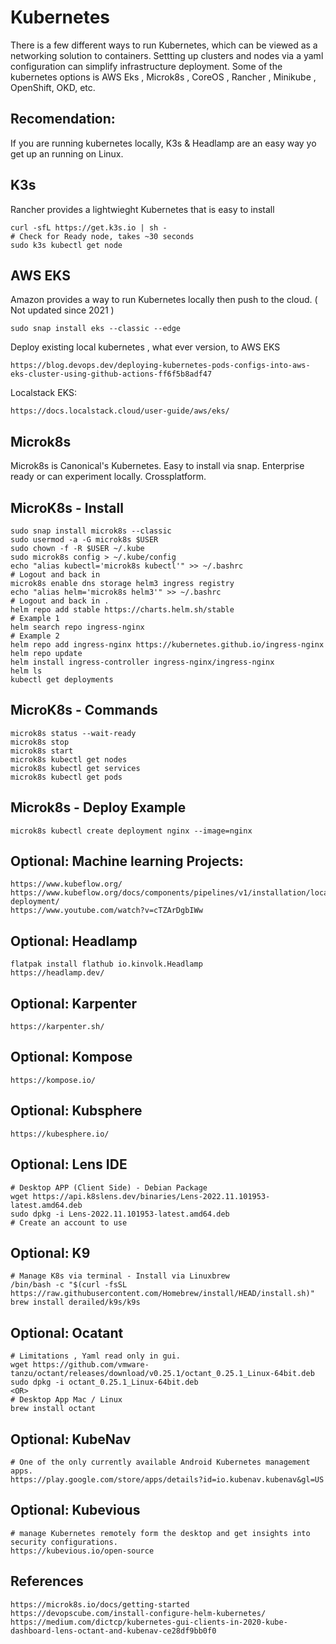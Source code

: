 Kubernetes
==========

There is a few different ways to run Kubernetes, which can be viewed as a networking solution to containers. 
Settting up clusters and nodes via a yaml configuration can simplify infrastructure deployment. Some of the 
kubernetes options is AWS Eks , Microk8s , CoreOS , Rancher , Minikube , OpenShift, OKD, etc. 

Recomendation:
--------------
If you are running kubernetes locally, K3s & Headlamp are an easy way yo get up an running on Linux.

K3s
----
Rancher provides a lightwieght Kubernetes that is easy to install

    curl -sfL https://get.k3s.io | sh - 
    # Check for Ready node, takes ~30 seconds 
    sudo k3s kubectl get node 

AWS EKS
-------
Amazon provides a way to run Kubernetes locally then push to the cloud. ( Not updated since 2021 )

    sudo snap install eks --classic --edge

Deploy existing local kubernetes , what ever version, to AWS EKS

    https://blog.devops.dev/deploying-kubernetes-pods-configs-into-aws-eks-cluster-using-github-actions-ff6f5b8adf47

Localstack EKS:

    https://docs.localstack.cloud/user-guide/aws/eks/

Microk8s
---------
Microk8s is Canonical's Kubernetes. Easy to install via snap. Enterprise ready or can experiment locally. Crossplatform. 

MicroK8s - Install
------------------
  
    sudo snap install microk8s --classic 
    sudo usermod -a -G microk8s $USER
    sudo chown -f -R $USER ~/.kube 
    sudo microk8s config > ~/.kube/config
    echo "alias kubectl='microk8s kubectl'" >> ~/.bashrc
    # Logout and back in
    microk8s enable dns storage helm3 ingress registry
    echo "alias helm='microk8s helm3'" >> ~/.bashrc
    # Logout and back in . 
    helm repo add stable https://charts.helm.sh/stable
    # Example 1
    helm search repo ingress-nginx
    # Example 2
    helm repo add ingress-nginx https://kubernetes.github.io/ingress-nginx
    helm repo update
    helm install ingress-controller ingress-nginx/ingress-nginx
    helm ls
    kubectl get deployments

MicroK8s - Commands
------------------

    microk8s status --wait-ready
    microk8s stop
    microk8s start
    microk8s kubectl get nodes
    microk8s kubectl get services
    microk8s kubectl get pods
    
Microk8s - Deploy Example
------------------------

    microk8s kubectl create deployment nginx --image=nginx

Optional: Machine learning Projects:
-----------------------------------

    https://www.kubeflow.org/
    https://www.kubeflow.org/docs/components/pipelines/v1/installation/localcluster-deployment/
    https://www.youtube.com/watch?v=cTZArDgbIWw

Optional: Headlamp
-------------------

    flatpak install flathub io.kinvolk.Headlamp
    https://headlamp.dev/

Optional: Karpenter
-------------------

    https://karpenter.sh/

Optional: Kompose
------------------

    https://kompose.io/

Optional: Kubsphere
--------------------

    https://kubesphere.io/

Optional: Lens IDE
------------------

    # Desktop APP (Client Side) - Debian Package
    wget https://api.k8slens.dev/binaries/Lens-2022.11.101953-latest.amd64.deb
    sudo dpkg -i Lens-2022.11.101953-latest.amd64.deb
    # Create an account to use
    
Optional: K9
------------

    # Manage K8s via terminal - Install via Linuxbrew
    /bin/bash -c "$(curl -fsSL https://raw.githubusercontent.com/Homebrew/install/HEAD/install.sh)"
    brew install derailed/k9s/k9s

Optional: Ocatant
-----------------

    # Limitations , Yaml read only in gui. 
    wget https://github.com/vmware-tanzu/octant/releases/download/v0.25.1/octant_0.25.1_Linux-64bit.deb
    sudo dpkg -i octant_0.25.1_Linux-64bit.deb
    <OR>
    # Desktop App Mac / Linux
    brew install octant

Optional: KubeNav
----------------

    # One of the only currently available Android Kubernetes management apps. 
    https://play.google.com/store/apps/details?id=io.kubenav.kubenav&gl=US

Optional: Kubevious
--------------------

    # manage Kubernetes remotely form the desktop and get insights into security configurations.
    https://kubevious.io/open-source


References
----------

    https://microk8s.io/docs/getting-started
    https://devopscube.com/install-configure-helm-kubernetes/
    https://medium.com/dictcp/kubernetes-gui-clients-in-2020-kube-dashboard-lens-octant-and-kubenav-ce28df9bb0f0
